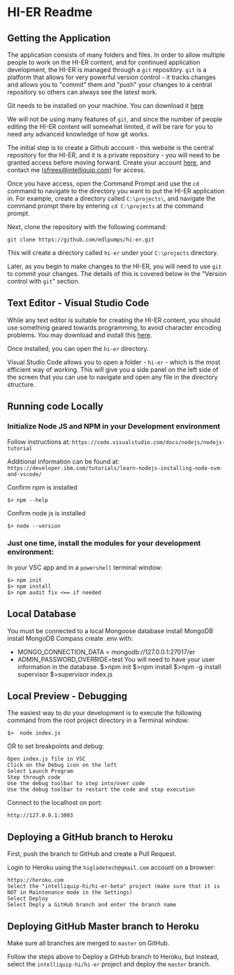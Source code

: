 # HI-ER Readme

## Getting the Application
The application consists of many folders and files.  In order to allow multiple people to work on the HI-ER content, and for continued application development, the HI-ER is managed through a `git` repository.  `git` is a platform that allows for very powerful version control - it tracks changes and allows you to "commit" them and "push" your changes to a central repository so others can always see the latest work.  

Git needs to be installed on your machine.  You can download it [here](https://git-scm.com/download/win)

We will not be using many features of `git`, and since the number of people editing the HI-ER content will somewhat limited, it will be rare for you to need any advanced knowledge of how git works.

The initial step is to create a Github account - this website is the central repository for the HI-ER, and it is a private repository - you will need to be granted access before moving forward.  Create your account [here](https://github.com/join?source=header-home), and contact me (sfrees@intelliquip.com) for access.

Once you have access, open the Command Prompt and use the `cd` command to navigate to the directory you want to put the HI-ER application in. For example, create a directory called `C:\projects\`, and navigate the command prompt there by entering `cd C:\projects` at the command prompt.

Next, clone the repository with the following command:

```
git clone https://github.com/edlpumps/hi-er.git
```

This will create a directory called `hi-er` under your `C:\projects` directory.

Later, as you begin to make changes to the HI-ER, you will need to use `git` to commit your changes.  The details of this is covered below in the "Version control with `git`" section.

## Text Editor - Visual Studio Code
While any text editor is suitable for creating the HI-ER content, you should use something geared towards programming, to avoid character encoding problems.  You may download and install this [here](https://code.visualstudio.com/).

Once installed, you can open the `hi-er` directory. 

Visual Studio Code allows you to open a folder - `hi-er` - which is the most efficient way of working.  This will give you a side panel on the left side of the screen that you can use to navigate and open any file in the directory structure.  

## Running code Locally

### Initialize Node JS and NPM in your Development environment
Follow instructions at: `https://code.visualstudio.com/docs/nodejs/nodejs-tutorial`

Additional information can be found at: `https://developer.ibm.com/tutorials/learn-nodejs-installing-node-nvm-and-vscode/`

Confirm npm is installed
```
$> npm --help
```

Confirm node js is installed
```
$> node --version
```

### Just one time, install the modules for your development environment:
In your VSC app and in a `powershell` terminal window:
```
$> npm init
$> npm install
$> npm audit fix <== if needed
```

## Local Database
You must be connected to a local Mongoose database
install MongoDB
install MongoDB Compass
create .env with:  
- MONGO_CONNECTION_DATA = mongodb://127.0.0.1:27017/er 
- ADMIN_PASSWORD_OVERRIDE=test
You will need to have your user information in the database.
$>npm init
$>npm install
$>npm -g install supervisor
$>supervisor index.js


## Local Preview - Debugging
The easiest way to do your development is to execute the following command from the root project directory in a Terminal window:
```
$>  node index.js
```
OR to set breakpoints and debug:
```
Open index.js file in VSC
Click on the Debug icon on the left
Select Launch Program
Step through code
Use the debug toolbar to step into/over code
Use the debug toolbar to restart the code and stop execution
```

Connect to the localhost on port: 
```
http://127.0.0.1:3003
```

## Deploying a GitHub branch to Heroku
First, push the branch to GitHub and create a Pull Request.

Login to Heroku using the `higladetech@gmail.com` account on a browser:
```
https://heroku.com
Select the "intelliquip-hi/hi-er-beta" project (make sure that it is NOT in Maintenance mode in the Settings)
Select Deploy
Select Deply a GitHub branch and enter the branch name
```

## Deploying GitHub Master branch to Heroku
Make sure all branches are merged to `master` on GitHub.

Follow the steps above to Deploy a GitHub branch to Heroku, but instead, select the `intelliquip-hi/hi-er` project and deploy the `master` branch.

